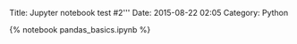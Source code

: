 Title: Jupyter notebook test #2'''
Date: 2015-08-22 02:05
Category: Python

{% notebook pandas_basics.ipynb %}
